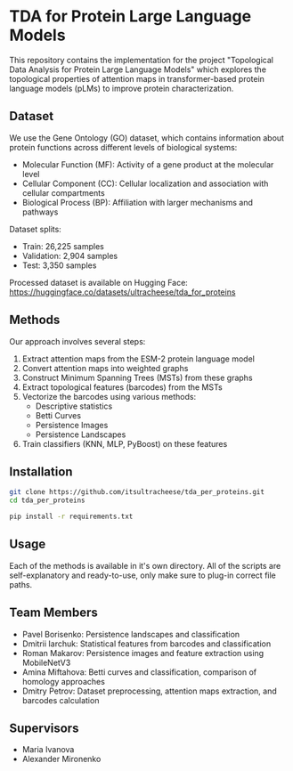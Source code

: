 # TDA for Protein Large Language Models

This repository contains the implementation for the project "Topological Data Analysis for Protein Large Language Models" which explores the topological properties of attention maps in transformer-based protein language models (pLMs) to improve protein characterization.

## Dataset

We use the Gene Ontology (GO) dataset, which contains information about protein functions across different levels of biological systems:
- Molecular Function (MF): Activity of a gene product at the molecular level
- Cellular Component (CC): Cellular localization and association with cellular compartments
- Biological Process (BP): Affiliation with larger mechanisms and pathways

Dataset splits:
- Train: 26,225 samples
- Validation: 2,904 samples
- Test: 3,350 samples

Processed dataset is available on Hugging Face: https://huggingface.co/datasets/ultracheese/tda_for_proteins

## Methods

Our approach involves several steps:
1. Extract attention maps from the ESM-2 protein language model
2. Convert attention maps into weighted graphs
3. Construct Minimum Spanning Trees (MSTs) from these graphs
4. Extract topological features (barcodes) from the MSTs
5. Vectorize the barcodes using various methods:
   - Descriptive statistics
   - Betti Curves
   - Persistence Images
   - Persistence Landscapes
6. Train classifiers (KNN, MLP, PyBoost) on these features

## Installation

```bash
git clone https://github.com/itsultracheese/tda_per_proteins.git
cd tda_per_proteins

pip install -r requirements.txt
```

## Usage

Each of the methods is available in it's own directory. All of the scripts are self-explanatory and ready-to-use, only make sure to plug-in correct file paths.

## Team Members

- Pavel Borisenko: Persistence landscapes and classification
- Dmitrii Iarchuk: Statistical features from barcodes and classification
- Roman Makarov: Persistence images and feature extraction using MobileNetV3
- Amina Miftahova: Betti curves and classification, comparison of homology approaches
- Dmitry Petrov: Dataset preprocessing, attention maps extraction, and barcodes calculation

## Supervisors

- Maria Ivanova
- Alexander Mironenko
